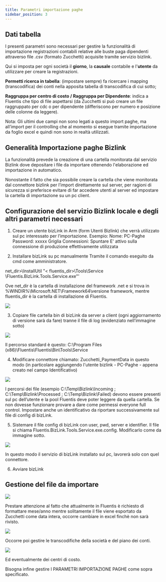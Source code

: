 ```yaml
---
title: Parametri importazione paghe
sidebar_position: 3
---
```


## Dati tabella

I presenti parametri sono necessari per gestire la funzionalità di importazione registrazioni contabili relative alle buste paga dipendenti attraverso file .csv (formato Zucchetti) acquisite tramite servizio bizlink.

Qui si imposta per ogni società il **giorno**, la **causale** contabile e l'**utente** da utilizzare per creare la registrazioni.

**Permetti ricerca in tabella**: (impostare sempre) fa ricercare i mapping (transcodifica) dei conti nella apposita tabella di transcodifica di cui sotto;
 
**Raggruppa per centro di costo / Raggruppa per Dipendente**: indica a Fluentis che tipo di file aspettarsi (da Zucchetti si può creare un file raggruppato per cdc o per dipendente (differiscono per numero e posizione delle colonne da leggere).

Nota: Gli ultimi due campi non sono legati a questo import paghe, ma all’import per il controlling che al momento si esegue tramite importazione da foglio excel e quindi non sono in realtà utilizzati.

## Generalità Importazione paghe Bizlink

La funzionalità prevede la creazione di una cartella monitorata dal servizio Bizlink dove depositare i file da importare ottenendo l'elaborazione ed importazione in automatico. 

Nonostante il fatto che sia possibile creare la cartella che viene monitorata dal connettore bizlink per l’import direttamente sul server, per ragioni di sicurezza si preferisce evitare di far accedere utenti al server ed impostare la cartella di importazione su un pc client.

## Configurazione del servizio Bizlink locale e degli altri parametri necessari

1. Creare un utente bizLink in Arm (form Utenti Bizlink) che verrà utilizzato sul pc interessato per l’importazione.
Esempio: Nome: PC-Paghe Password: xxxxx Griglia Connessioni: Spuntare E' attivo sulla connessione di produzione effettivamente utilizzata

2. Installare bizLink su pc manualmente
    Tramite il comando eseguito da cmd come amministratore.

net_dir>\InstallUtil "< fluentis_dir>\Tools\Service \Fluentis.BizLink.Tools.Service.exe"'

Ove net_dir è la cartella di installazione del framework .net e si trova in %WINDIR%\Microsoft.NET\Framework64\versione framework, mentre fluentis_dir è la cartella di installazione di Fluentis.

![](/img/it-it/configurations/parameters/finance/payroll1.png)

3. Copiare file cartella bin di bizLink da server a client (ogni aggiornamento di versione sarà da fare) tranne il file di log (evidenziato nell’immagine sotto)

![](/img/it-it/configurations/parameters/finance/payroll2.png)

Il percorso standard è questo: C:\Program Files (x86)\Fluentis\Fluentis\Bin\Tools\Service

4. Modificare connettore chiamato: Zucchetti_PaymentData in questo modo (in particolare aggiungendo l'utente bizlink - PC-Paghe - appena creato nel campo Identificativo)

![](/img/it-it/configurations/parameters/finance/payroll5.png)

I percorsi dei file (esempio C:\Temp\Bizlink\Incoming ; C:\Temp\Bizlink\Processed ; C:\Temp\Bizlink\Failed) devono essere presenti sul pc dell’utente e la pool Fluentis deve poter leggere da quella cartella. Se non dovesse funzionare provare a dare come permessi everyone full control.
Impostare anche un identificativo da riportare successivamente sul file di config di bizLink.

5. Sistemare il file config di bizLink con user, pwd, server e identifier. Il file si chiama Fluentis.BizLink.Tools.Service.exe.config. 
Modificarlo come da immagine sotto.

![](/img/it-it/configurations/parameters/finance/payroll4.png)
 
In questo modo il servizio di bizLink installato sul pc, lavorerà solo con quel connettore.

6. Avviare bizLink

## Gestione del file da importare

![](/img/it-it/configurations/parameters/finance/payroll7.png)

Prestare attenzione al fatto che attualmente in Fluentis è richiesto di formattare mese/anno mentre solitamente il file viene esportato da Zucchetti come data intera, occorre cambiare in excel finchè non sarà rivisto.

![](/img/it-it/configurations/parameters/finance/payroll8.png)

Occorre poi gestire le transcodifiche della società e del piano dei conti.

![](/img/it-it/configurations/parameters/finance/payroll9.png)

Ed eventualmente dei centri di costo.

Bisogna infine gestire I PARAMETRI IMPORTAZIONE PAGHE come sopra specificato.